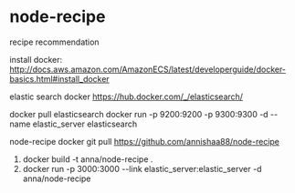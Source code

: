 # node-recipe
recipe recommendation

install docker:
http://docs.aws.amazon.com/AmazonECS/latest/developerguide/docker-basics.html#install_docker

elastic search docker
https://hub.docker.com/_/elasticsearch/

docker pull elasticsearch
docker run -p 9200:9200 -p 9300:9300  -d --name elastic_server elasticsearch 

node-recipe docker
git pull https://github.com/annishaa88/node-recipe

1. docker build -t anna/node-recipe .
2. docker run -p 3000:3000  --link elastic_server:elastic_server  -d  anna/node-recipe
